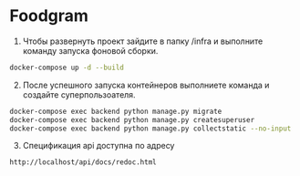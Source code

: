# Foodgram


1. Чтобы развернуть проект зайдите в папку /infra и выполните команду запуска фоновой сборки.
```bash
docker-compose up -d --build
```
2. После успешного запуска контейнеров выполниете команда и создайте суперпользоателя.
```bash
docker-compose exec backend python manage.py migrate 
docker-compose exec backend python manage.py createsuperuser 
docker-compose exec backend python manage.py collectstatic --no-input
```
3. Спецификация api доступна по адресу
```http
http://localhost/api/docs/redoc.html
```
